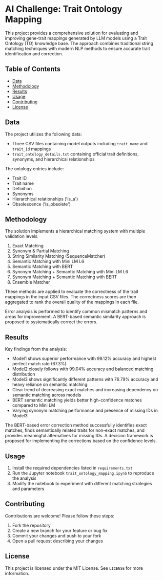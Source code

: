 # AI Challenge: Trait Ontology Mapping

This project provides a comprehensive solution for evaluating and improving gene-trait mappings generated by LLM models using a Trait Ontology (TO) knowledge base. The approach combines traditional string matching techniques with modern NLP methods to ensure accurate trait identification and correction.

## Table of Contents
- [Data](#data)
- [Methodology](#methodology)
- [Results](#results)
- [Usage](#usage)
- [Contributing](#contributing)
- [License](#license)

## Data
The project utilizes the following data:

- Three CSV files containing model outputs including `trait_name` and `trait_id` mappings
- `trait_ontology_details.txt` containing official trait definitions, synonyms, and hierarchical relationships

The ontology entries include:
- Trait ID
- Trait name 
- Definition
- Synonyms
- Hierarchical relationships ('is_a')  
- Obsolescence ('is_obsolete')

## Methodology 
The solution implements a hierarchical matching system with multiple validation levels:

1. Exact Matching
2. Synonym & Partial Matching
3. String Similarity Matching (SequenceMatcher)
4. Semantic Matching with Mini LM L6
5. Semantic Matching with BERT
6. Synonym Matching + Semantic Matching with Mini LM L6
7. Synonym Matching + Semantic Matching with BERT
8. Ensemble Matcher

These methods are applied to evaluate the correctness of the trait mappings in the input CSV files. The correctness scores are then aggregated to rank the overall quality of the mappings in each file.

Error analysis is performed to identify common mismatch patterns and areas for improvement. A BERT-based semantic similarity approach is proposed to systematically correct the errors.

## Results
Key findings from the analysis:

- Model1 shows superior performance with 99.12% accuracy and highest perfect match rate (67.3%) 
- Model2 closely follows with 99.04% accuracy and balanced matching distribution
- Model3 shows significantly different patterns with 79.79% accuracy and heavy reliance on semantic matching
- Clear trend of decreasing exact matches and increasing dependency on semantic matching across models
- BERT semantic matching yields better high-confidence matches compared to Mini LM
- Varying synonym matching performance and presence of missing IDs in Model3

The BERT-based error correction method successfully identifies exact matches, finds semantically related traits for non-exact matches, and provides meaningful alternatives for missing IDs. A decision framework is proposed for implementing the corrections based on the confidence levels.

## Usage
1. Install the required dependencies listed in `requirements.txt`
2. Run the Jupyter notebook `trait_ontology_mapping.ipynb` to reproduce the analysis
3. Modify the notebook to experiment with different matching strategies and parameters

## Contributing
Contributions are welcome! Please follow these steps:
1. Fork the repository
2. Create a new branch for your feature or bug fix
3. Commit your changes and push to your fork
4. Open a pull request describing your changes

## License
This project is licensed under the MIT License. See `LICENSE` for more information.
